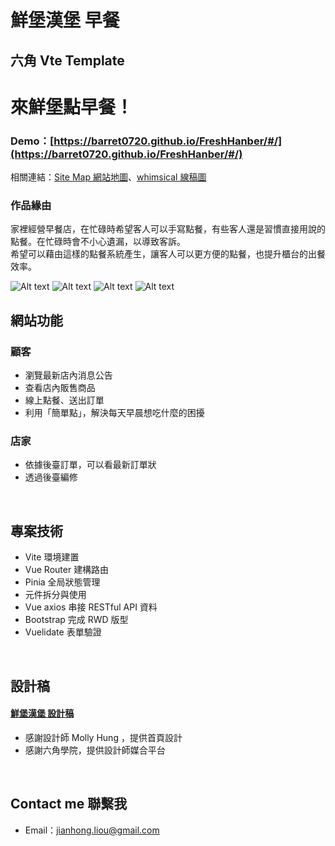 # 鮮堡漢堡 早餐 

## 六角 Vte Template

# 來鮮堡點早餐！
### Demo：[https://barret0720.github.io/FreshHanber/#/](https://barret0720.github.io/FreshHanber/#/)
相關連結：[Site Map 網站地圖](https://whimsical.com/sitemap-2cPys6SMYZe37V4pSNay3Z)、[whimsical 線稿圖](https://whimsical.com/2MFuUh1xvd94cMyCesy5Rs)
</br>

### 作品緣由
家裡經營早餐店，在忙碌時希望客人可以手寫點餐，有些客人還是習慣直接用說的點餐。在忙碌時會不小心遺漏，以導致客訴。<br/>
希望可以藉由這樣的點餐系統產生，讓客人可以更方便的點餐，也提升櫃台的出餐效率。<br/>

![Alt text](src/assets/images/feature/Frame%205.png)
![Alt text](src/assets/images/banner/JoinSportImage.png)
![Alt text](src/assets/images/banner/JoinSportImage2.png)
![Alt text](src/assets/images/banner/JoinSportImage3.png)

## 網站功能
### 顧客
- 瀏覽最新店內消息公告
- 查看店內販售商品
- 線上點餐、送出訂單
- 利用「簡單點」，解決每天早晨想吃什麼的困擾
 
### 店家
- 依據後臺訂單，可以看最新訂單狀
- 透過後臺編修

</br>

## 專案技術
- Vite 環境建置
- Vue Router 建構路由
- Pinia 全局狀態管理
- 元件拆分與使用
- Vue axios 串接 RESTful API 資料
- Bootstrap 完成 RWD 版型
- Vuelidate 表單驗證

</br>


## 設計稿
#### [鮮堡漢堡 設計稿](https://www.figma.com/file/yuvWcrhBKOWDTlEJzCqenj/%E5%85%AD%E8%A7%92---%E9%AE%AE%E5%A0%A1%E6%BC%A2%E5%A0%A1?type=design&node-id=243-299)
- 感謝設計師 Molly Hung ，提供首頁設計
- 感謝六角學院，提供設計師媒合平台
</br>

## Contact me 聯繫我
- Email：jianhong.liou@gmail.com

